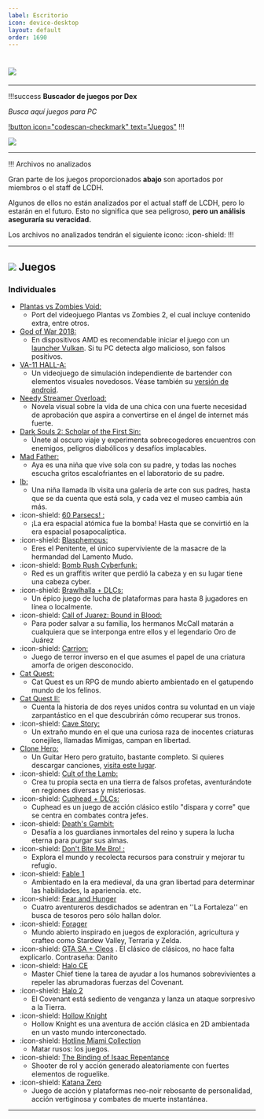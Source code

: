 ```yaml
---
label: Escritorio
icon: device-desktop
layout: default
order: 1690
---
```


# ![](https://i.postimg.cc/Rh8ZfR6v/escritorio.png)

---


!!!success **Buscador de juegos por Dex**

*Busca aquí juegos para PC*

[!button icon="codescan-checkmark" text="Juegos"](https://tiny.cc/noirpc)
!!!

![](https://i.postimg.cc/J0GrQ4FN/JUEGOSJUEGOS.png)

---

!!! Archivos no analizados

Gran parte de los juegos proporcionados **abajo** son aportados por miembros o el staff de LCDH.

Algunos de ellos no están analizados por el actual staff de LCDH, pero lo estarán en el futuro. Esto no significa que sea peligroso, **pero un análisis aseguraría su veracidad.**

Los archivos no analizados tendrán el siguiente icono: :icon-shield:
!!!

---

## ![](https://i.postimg.cc/fyHqs50r/Proyecto-nuevo-2.png) **Juegos**


### Individuales


- [Plantas vs Zombies Void:](https://gamejolt.com/games/Xuwugames_PVZ_Void/714049) 
    - Port del videojuego Plantas vs Zombies 2, el cual incluye contenido extra, entre otros.
- [God of War 2018:](https://www.mediafire.com/file/9p2wvvx6rghx3gy/6oW2O18.rar) 
    - En dispositivos AMD es recomendable iniciar el juego con un [launcher Vulkan](https://www.nexusmods.com/godofwar/mods/20). Si tu PC detecta algo malicioso, son falsos positivos. 
- [VA-11 HALL-A:](https://www.mediafire.com/folder/70c92n0qz1wzi/VA-11-HALL-A) 
    - Un videojuego de simulación independiente de bartender con elementos visuales novedosos. Véase también su [versión de android](https://lcdh.tech/móviles/m-android/#individuales).
- [Needy Streamer Overload:](https://www.mediafire.com/file/u22rammht0klptf/Needy+Streamer+Overload.rar/file) 
    - Novela visual sobre la vida de una chica con una fuerte necesidad de aprobación que aspira a convertirse en el ángel de internet más fuerte.
- [Dark Souls 2: Scholar of the First Sin:](https://www.mediafire.com/file/5v1twvcsmqa6igs/DS2-S0TF5.rar?dkey=ut5zrugjis9&r=1843) 
    - Únete al oscuro viaje y experimenta sobrecogedores encuentros con enemigos, peligros diabólicos y desafíos implacables.
- [Mad Father:](https://www.mediafire.com/download/jja2hg3uocironx) 
    - Aya es una niña que vive sola con su padre, y todas las noches escucha gritos escalofriantes en el laboratorio de su padre.
- [Ib:](https://www.mediafire.com/download/l8y1prhsp8cjlsk) 
    - Una niña llamada Ib visita una galería de arte con sus padres, hasta que se da cuenta que está sola, y cada vez el museo cambia aún más.
- :icon-shield: [60 Parsecs! :](https://mega.nz/file/aAZRXarC#IU57m4lyYuYq11Uk9LltYE9v7VnmvoVhODphmDpByXQ) 
    - ¡La era espacial atómica fue la bomba! Hasta que se convirtió en la era espacial posapocalíptica.
- :icon-shield: [Blasphemous:](https://www.mediafire.com/file/dsu23j2oqugekne/Bla7sphem9us0.rar/file?dkey=802wa61ngcd&r=796) 
    - Eres el Penitente, el único superviviente de la masacre de la hermandad del Lamento Mudo.
- :icon-shield: [Bomb Rush Cyberfunk:](https://www.mediafire.com/download/og8q6o2zcqs2scl) 
    - Red es un graffitis writer que perdió la cabeza y en su lugar tiene una cabeza cyber.
- :icon-shield: [Brawlhalla + DLCs:](https://www.mediafire.com/file/7fj0t03lc7fhuyg/BRAW_Setup.exe/file) 
    - Un épico juego de lucha de plataformas para hasta 8 jugadores en línea o localmente.
- :icon-shield: [Call of Juarez: Bound in Blood:](https://mega.nz/#!G9ElhZCa!EhlwKd4nQsZVrt1UzDA0w_xae4WFULZJ5fdXcpHtpqs) 
    - Para poder salvar a su familia, los hermanos McCall matarán a cualquiera que se interponga entre ellos y el legendario Oro de Juárez
- :icon-shield: [Carrion:](https://www.mediafire.com/file/od52nydh6k3nx7u/Ca1rr3ion-06.11.2022-elamigos.rar/file) 
    - Juego de terror inverso en el que asumes el papel de una criatura amorfa de origen desconocido.
- [Cat Quest:](https://www.mediafire.com/download/48latn1uac6frt4) 
    - Cat Quest es un RPG de mundo abierto ambientado en el gatupendo mundo de los felinos.
- [Cat Quest II:](https://www.mediafire.com/download/2hq3aevps5umyip) 
    - Cuenta la historia de dos reyes unidos contra su voluntad en un viaje zarpantástico en el que descubrirán cómo recuperar sus tronos.
- :icon-shield: [Cave Story:](https://www.cavestory.org/download/cave-story.php) 
    - Un extraño mundo en el que una curiosa raza de inocentes criaturas conejiles, llamadas Mimigas, campan en libertad.
- [Clone Hero:](https://clonehero.net/releases/) 
    - Un Guitar Hero pero gratuito, bastante completo. Si quieres descargar canciones, [visita este lugar](https://chorus.fightthe.pw/).
- :icon-shield: [Cult of the Lamb:](https://www.mediafire.com/file/h5zyg730aeb4nua/Cult_of_the_Lamb_Cultist_Edition.rar/file) 
    - Crea tu propia secta en una tierra de falsos profetas, aventurándote en regiones diversas y misteriosas.
- :icon-shield: [Cuphead + DLCs:](https://steamrip.com/cuphead-free-download/) 
    - Cuphead es un juego de acción clásico estilo "dispara y corre" que se centra en combates contra jefes.
- :icon-shield: [Death's Gambit:](https://www.mediafire.com/file/ldafipeeov40kia/Deaths.Gambit.Afterlife.v2.21.zip/file) 
    - Desafía a los guardianes inmortales del reino y supera la lucha eterna para purgar sus almas.
- :icon-shield: [Don't Bite Me Bro! :](https://www.mediafire.com/file/33ohp615dxtg1a1/DontBiteMeBro_PC_x86.zip/file) 
    - Explora el mundo y recolecta recursos para construir y mejorar tu refugio.
- :icon-shield: [Fable 1](https://www.mediafire.com/file/k08b5u8i6i2zx1q/Jueguini.rar/file) 
    - Ambientado en la era medieval, da una gran libertad para determinar las habilidades, la apariencia. etc.
- :icon-shield: [Fear and Hunger](https://drive.google.com/drive/folders/1jIFUywhCN0HJoociBs8kFVSdznJhx707) 
    - Cuatro aventureros desdichados se adentran en ''La Fortaleza'' en busca de tesoros pero sólo hallan dolor.
- :icon-shield: [Forager](https://www.mediafire.com/file/3s8od05woi8u1e5/) 
    - Mundo abierto inspirado en juegos de exploración, agricultura y crafteo como Stardew Valley, Terraria y Zelda.
- :icon-shield: [GTA SA + Cleos](https://drive.google.com/drive/folders/1i_uOYrEOQBpmQtUo71GzJxtIXnDDvEje?usp=share_link) 
    . El clásico de clásicos, no hace falta explicarlo. Contraseña: Danito
- :icon-shield: [Halo CE](https://www.mediafire.com/file/xzl4gx95jkzmtoa/H%25CE%259BL%25CE%2598_PC.rar) 
    - Master Chief tiene la tarea de ayudar a los humanos sobrevivientes a repeler las abrumadoras fuerzas del Covenant.
- :icon-shield: [Halo 2](https://www.mediafire.com/file/kxwzt2bmzdjfcho/H%25CE%259BL%25CE%2598_2_PC.rar) 
    - El Covenant está sediento de venganza y lanza un ataque sorpresivo a la Tierra.
- :icon-shield: [Hollow Knight](https://www.mediafire.com/file%20/0a2mc9igg3h9i18/Hollow+knight.apk) 
    - Hollow Knight es una aventura de acción clásica en 2D ambientada en un vasto mundo interconectado.
- :icon-shield: [Hotline Miami Collection](https://drive.google.com/file/d/1R54_Jm1bl7eeiqVmrA7N2qfwSbBTgaB3/view) 
    - Matar rusos: los juegos.
- :icon-shield: [The Binding of Isaac Repentance](https://www.mediafire.com/file/g05bbsdo9fhibn4) 
    - Shooter de rol y acción generado aleatoriamente con fuertes elementos de roguelike.
- :icon-shield: [Katana Zero](https://www.mediafire.com/file/2yygjyqarf3ainp/KTN0_by_BlizzBoyGames.rar/file) 
    - Juego de acción y plataformas neo-noir rebosante de personalidad, acción vertiginosa y combates de muerte instantánea.


---